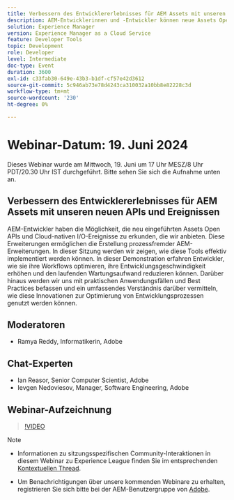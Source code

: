 ```yaml
---
title: Verbessern des Entwicklererlebnisses für AEM Assets mit unseren neuen APIs und Ereignissen
description: AEM-Entwicklerinnen und -Entwickler können neue Assets Open APIs und Cloud-native I/O-Ereignisse erkunden, um prozessexterne AEM-Erweiterungen zu erstellen, Workflows zu optimieren, die Entwicklungsgeschwindigkeit zu erhöhen und die Wartungszeit zu reduzieren. Dabei werden praktische Anwendungsfälle und Best Practices demonstriert.
solution: Experience Manager
version: Experience Manager as a Cloud Service
feature: Developer Tools
topic: Development
role: Developer
level: Intermediate
doc-type: Event
duration: 3600
exl-id: c33fab30-649e-43b3-b1df-cf57e42d3612
source-git-commit: 5c946ab73e78d4243ca310032a10bb8e82228c3d
workflow-type: tm+mt
source-wordcount: '230'
ht-degree: 0%

---
```


# Webinar-Datum: 19. Juni 2024

Dieses Webinar wurde am Mittwoch, 19. Juni um 17 Uhr MESZ/8 Uhr PDT/20.30 Uhr IST durchgeführt. Bitte sehen Sie sich die Aufnahme unten an.

## Verbessern des Entwicklererlebnisses für AEM Assets mit unseren neuen APIs und Ereignissen

AEM-Entwickler haben die Möglichkeit, die neu eingeführten Assets Open APIs und Cloud-nativen I/O-Ereignisse zu erkunden, die wir anbieten. Diese Erweiterungen ermöglichen die Erstellung prozessfremder AEM-Erweiterungen. In dieser Sitzung werden wir zeigen, wie diese Tools effektiv implementiert werden können. In dieser Demonstration erfahren Entwickler, wie sie ihre Workflows optimieren, ihre Entwicklungsgeschwindigkeit erhöhen und den laufenden Wartungsaufwand reduzieren können. Darüber hinaus werden wir uns mit praktischen Anwendungsfällen und Best Practices befassen und ein umfassendes Verständnis darüber vermitteln, wie diese Innovationen zur Optimierung von Entwicklungsprozessen genutzt werden können.

## Moderatoren

* Ramya Reddy, Informatikerin, Adobe

## Chat-Experten

* Ian Reasor, Senior Computer Scientist, Adobe
* Ievgen Nedoviesov, Manager, Software Engineering, Adobe

## Webinar-Aufzeichnung

>[!VIDEO](https://video.tv.adobe.com/v/3430198)

>[!NOTE]
> 
>* Informationen zu sitzungsspezifischen Community-Interaktionen in diesem Webinar zu Experience League finden Sie im entsprechenden [Kontextuellen Thread](https://adobe.ly/3UQXwFO).
>
>* Um Benachrichtigungen über unsere kommenden Webinare zu erhalten, registrieren Sie sich bitte bei der AEM-Benutzergruppe von [Adobe](https://aem-augs.adobe.com/).
